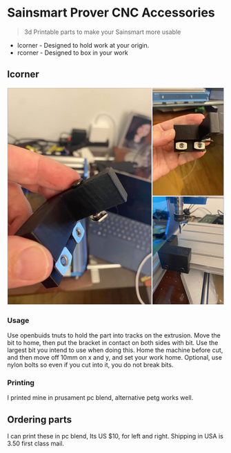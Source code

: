 # Sainsmart Prover CNC Accessories

> 3d Printable parts to make your  Sainsmart more usable

- lcorner - Designed to hold work at your origin.
- rcorner - Designed to box in your work

## lcorner
![Lcorner Photo](/lcorner-photo.png)

### Usage
Use openbuids tnuts to hold the part into tracks on the extrusion.
Move the bit to home, then put the bracket in contact on both sides
with bit. Use the largest bit you intend to use when doing this.
Home the machine before cut, and then move off 10mm on x and y, and
set your work home. Optional, use nylon bolts so even if you cut into it, you do not break bits.

### Printing
I printed mine in prusament pc blend, alternative petg works well.

## Ordering parts
I can print these in pc blend, Its US $10, for left and right. Shipping in USA is 3.50 first class mail.
